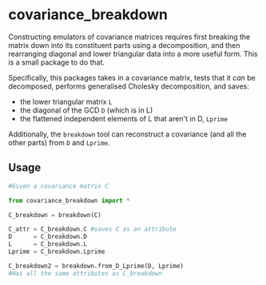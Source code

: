 # covariance_breakdown

Constructing emulators of covariance matrices requires first breaking the matrix down into its constituent parts using a decomposition, and then rearranging diagonal and lower triangular data into a more useful form. This is a small package to do that.

Specifically, this packages takes in a covariance matrix, tests that it _can_ be decomposed, performs generalised Cholesky decomposition, and saves:
- the lower triangular matrix `L`
- the diagonal of the GCD `D` (which is in L)
- the flattened independent elements of L that aren't in D, `Lprime`

Additionally, the `breakdown` tool can reconstruct a covariance (and all the other parts) from `D` and `Lprime`.

## Usage

```python
#Given a covariance matrix C

from covariance_breakdown import *

C_breakdown = breakdown(C)

C_attr = C_breakdown.C #saves C as an attribute
D      = C_breakdown.D
L      = C_breakdown.L
Lprime = C_breakdown.Lprime

C_breakdown2 = breakdown.from_D_Lprime(D, Lprime)
#Has all the same attributes as C_breakdown
```